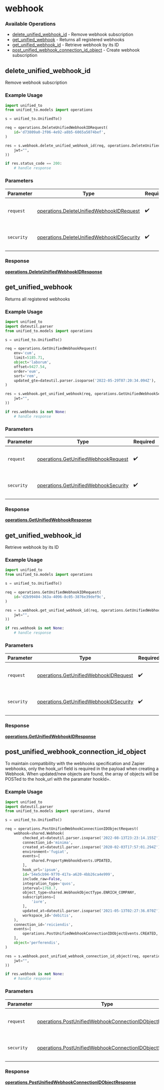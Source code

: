 # webhook

### Available Operations

* [delete_unified_webhook_id](#delete_unified_webhook_id) - Remove webhook subscription
* [get_unified_webhook](#get_unified_webhook) - Returns all registered webhooks
* [get_unified_webhook_id](#get_unified_webhook_id) - Retrieve webhook by its ID
* [post_unified_webhook_connection_id_object](#post_unified_webhook_connection_id_object) - Create webhook subscription

## delete_unified_webhook_id

Remove webhook subscription

### Example Usage

```python
import unified_to
from unified_to.models import operations

s = unified_to.UnifiedTo()

req = operations.DeleteUnifiedWebhookIDRequest(
    id='d73809a0-2f06-4e92-a8b5-6065a5074bef',
)

res = s.webhook.delete_unified_webhook_id(req, operations.DeleteUnifiedWebhookIDSecurity(
    jwt="",
))

if res.status_code == 200:
    # handle response
```

### Parameters

| Parameter                                                                                              | Type                                                                                                   | Required                                                                                               | Description                                                                                            |
| ------------------------------------------------------------------------------------------------------ | ------------------------------------------------------------------------------------------------------ | ------------------------------------------------------------------------------------------------------ | ------------------------------------------------------------------------------------------------------ |
| `request`                                                                                              | [operations.DeleteUnifiedWebhookIDRequest](../../models/operations/deleteunifiedwebhookidrequest.md)   | :heavy_check_mark:                                                                                     | The request object to use for the request.                                                             |
| `security`                                                                                             | [operations.DeleteUnifiedWebhookIDSecurity](../../models/operations/deleteunifiedwebhookidsecurity.md) | :heavy_check_mark:                                                                                     | The security requirements to use for the request.                                                      |


### Response

**[operations.DeleteUnifiedWebhookIDResponse](../../models/operations/deleteunifiedwebhookidresponse.md)**


## get_unified_webhook

Returns all registered webhooks

### Example Usage

```python
import unified_to
import dateutil.parser
from unified_to.models import operations

s = unified_to.UnifiedTo()

req = operations.GetUnifiedWebhookRequest(
    env='cum',
    limit=5185.71,
    object='laborum',
    offset=9427.54,
    order='eum',
    sort='rem',
    updated_gte=dateutil.parser.isoparse('2022-05-29T07:20:34.094Z'),
)

res = s.webhook.get_unified_webhook(req, operations.GetUnifiedWebhookSecurity(
    jwt="",
))

if res.webhooks is not None:
    # handle response
```

### Parameters

| Parameter                                                                                    | Type                                                                                         | Required                                                                                     | Description                                                                                  |
| -------------------------------------------------------------------------------------------- | -------------------------------------------------------------------------------------------- | -------------------------------------------------------------------------------------------- | -------------------------------------------------------------------------------------------- |
| `request`                                                                                    | [operations.GetUnifiedWebhookRequest](../../models/operations/getunifiedwebhookrequest.md)   | :heavy_check_mark:                                                                           | The request object to use for the request.                                                   |
| `security`                                                                                   | [operations.GetUnifiedWebhookSecurity](../../models/operations/getunifiedwebhooksecurity.md) | :heavy_check_mark:                                                                           | The security requirements to use for the request.                                            |


### Response

**[operations.GetUnifiedWebhookResponse](../../models/operations/getunifiedwebhookresponse.md)**


## get_unified_webhook_id

Retrieve webhook by its ID

### Example Usage

```python
import unified_to
from unified_to.models import operations

s = unified_to.UnifiedTo()

req = operations.GetUnifiedWebhookIDRequest(
    id='d2b99404-363a-4096-8c05-3876e39def9c',
)

res = s.webhook.get_unified_webhook_id(req, operations.GetUnifiedWebhookIDSecurity(
    jwt="",
))

if res.webhook is not None:
    # handle response
```

### Parameters

| Parameter                                                                                        | Type                                                                                             | Required                                                                                         | Description                                                                                      |
| ------------------------------------------------------------------------------------------------ | ------------------------------------------------------------------------------------------------ | ------------------------------------------------------------------------------------------------ | ------------------------------------------------------------------------------------------------ |
| `request`                                                                                        | [operations.GetUnifiedWebhookIDRequest](../../models/operations/getunifiedwebhookidrequest.md)   | :heavy_check_mark:                                                                               | The request object to use for the request.                                                       |
| `security`                                                                                       | [operations.GetUnifiedWebhookIDSecurity](../../models/operations/getunifiedwebhookidsecurity.md) | :heavy_check_mark:                                                                               | The security requirements to use for the request.                                                |


### Response

**[operations.GetUnifiedWebhookIDResponse](../../models/operations/getunifiedwebhookidresponse.md)**


## post_unified_webhook_connection_id_object

To maintain compatibility with the webhooks specification and Zapier webhooks, only the hook_url field is required in the payload when creating a Webhook.  When updated/new objects are found, the array of objects will be POSTed to the hook_url with the paramater hookId=<hookId>.

### Example Usage

```python
import unified_to
import dateutil.parser
from unified_to.models import operations, shared

s = unified_to.UnifiedTo()

req = operations.PostUnifiedWebhookConnectionIDObjectRequest(
    webhook=shared.Webhook(
        checked_at=dateutil.parser.isoparse('2022-08-13T23:23:14.155Z'),
        connection_id='minima',
        created_at=dateutil.parser.isoparse('2020-02-03T17:57:01.294Z'),
        environment='fugiat',
        events=[
            shared.PropertyWebhookEvents.UPDATED,
        ],
        hook_url='ipsum',
        id='54e5cb94-9770-417a-a620-4bb26ca4e999',
        include_raw=False,
        integration_type='quos',
        interval=1768.7,
        object_type=shared.WebhookObjectType.ENRICH_COMPANY,
        subscriptions=[
            'iure',
        ],
        updated_at=dateutil.parser.isoparse('2021-05-13T02:27:36.070Z'),
        workspace_id='debitis',
    ),
    connection_id='reiciendis',
    events=[
        operations.PostUnifiedWebhookConnectionIDObjectEvents.CREATED,
    ],
    object='perferendis',
)

res = s.webhook.post_unified_webhook_connection_id_object(req, operations.PostUnifiedWebhookConnectionIDObjectSecurity(
    jwt="",
))

if res.webhook is not None:
    # handle response
```

### Parameters

| Parameter                                                                                                                          | Type                                                                                                                               | Required                                                                                                                           | Description                                                                                                                        |
| ---------------------------------------------------------------------------------------------------------------------------------- | ---------------------------------------------------------------------------------------------------------------------------------- | ---------------------------------------------------------------------------------------------------------------------------------- | ---------------------------------------------------------------------------------------------------------------------------------- |
| `request`                                                                                                                          | [operations.PostUnifiedWebhookConnectionIDObjectRequest](../../models/operations/postunifiedwebhookconnectionidobjectrequest.md)   | :heavy_check_mark:                                                                                                                 | The request object to use for the request.                                                                                         |
| `security`                                                                                                                         | [operations.PostUnifiedWebhookConnectionIDObjectSecurity](../../models/operations/postunifiedwebhookconnectionidobjectsecurity.md) | :heavy_check_mark:                                                                                                                 | The security requirements to use for the request.                                                                                  |


### Response

**[operations.PostUnifiedWebhookConnectionIDObjectResponse](../../models/operations/postunifiedwebhookconnectionidobjectresponse.md)**

